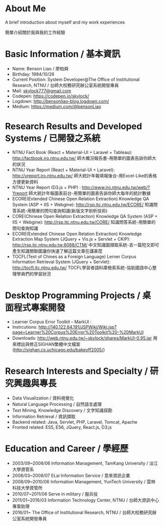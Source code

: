 # About Me
A brief introduction about myself and my work experiences

簡單介紹關於我與我的工作經驗
# Basic Information / 基本資訊
* Name: Benson Liao / 廖柏舜
* Birthday: 1984/10/26
* Current Position: System Developer@The Office of Institutional Research, NTNU / 台師大校務研究辦公室系統開發專員
* Mail: skylock777@gmail.com
* Codepen: https://codepen.io/skylock/
* Logdown: http://bensonliao-blog.logdown.com/
* Medium: https://medium.com/@bensonLiao
# Research Results and Developed Systems / 已開發之系統
* NTNU Fact Book (React + Material-UI + Laravel + Tableau): http://factbook.iro.ntnu.edu.tw/
師大概況報告書-用簡單的圖表告訴你師大的狀況
* NTNU Year Report (React + Material-UI + Laravel): http://yreport.iro.ntnu.edu.tw/
師大統計年報填報後台-用Excel-Like的表格方便更新資料
* NTNU Year Report (D3.js + PHP) : http://www.iro.ntnu.edu.tw/web/?Yreport
師大統計年報圖表前台-用簡單的圖表告訴你師大每年的統計數據
* ECORE(Extended Chinese Open Relation Extraction) Knowledge QA System (ASP + IIS + Webgine): http://rsp.itc.ntnu.edu.tw/ECORE/
知識問答系統-用簡單的問句查詢知識(新版文字剖析技術)
* CORE(Chinese Open Relation Extraction) Knowledge QA System (ASP + IIS + Webgine): http://rsp.itc.ntnu.edu.tw/CORE/
知識問答系統-用簡單的問句查詢知識
* ECORE(Extended Chinese Open Relation Extraction) Knowledge Extraction Map System (JQuery + Vis.js + Servlet + CKIP): http://rsp.itc.ntnu.edu.tw:8088/CTM/
中文知識圖擷取系統-丟一篇短文即可產生知識關聯圖讓你快速了解這篇文章在講甚麼
* TOCFL(Test of Chines as a Foreign Language) Lerner Corpus Information Retrieval System (JQuery + Servlet): http://tocfl.itc.ntnu.edu.tw/
TOCFL學習者語料庫檢索系統-協助國語中心整理學員們的學習狀況
# Desktop Programming Projects / 桌面程式專案開發
* Learner Corpus Error Toolkit – MarkUI :
* Instrcutions: http://140.122.64.191/JSPWiki/Wiki.jsp?page=Learner%20Corpus%20Error%20Toolkit%20-%20MarkUI
* Downloads: http://web.ntnu.edu.tw/~skylock/shares/MarkUI-0.95.jar
用來標註與修正SIGHAN繁體中文檔案 (http://sighan.cs.uchicago.edu/bakeoff2005/)
# Research Interests and Specialty / 研究興趣與專長
* Data Visualization / 資料視覺化
* Natural Language Processing / 自然語言處理
* Text Mining, Knowledge Discovery / 文字知識探勘
* Information Retrieval / 資訊擷取
* Backend related: Java, Servlet, PHP, Laravel, Tomcat, Apache
* Fronted related: ES5, ES6, JQuery, React.js, D3.js
# Education and Career / 學經歷
* 2003/09~2008/06 Information Management, TamKang University / 淡江大學資管系
* 2008/03~2008/07 ELai Information Service / 意來資訊企業
* 2008/09~2010/06 Information Management, YunTech University / 雲林科技大學資管所
* 2010/07~2011/06 Serve in military / 服兵役
* 2011/01~2016/03 Information Technology Center, NTNU / 台師大資訊中心專案助理
* 2016/01~ The Office of Institutional Research, NTNU / 台師大校務研究辦公室系統開發專員
